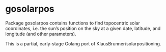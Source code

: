 gosolarpos
==========

Package gosolarpos contains functions to find topocentric solar coordinates, i.e. the sun’s position on the sky at a given date, latitude, and longitude (and other parameters).

This is a partial, early-stage Golang port of KlausBrunner/solarpositioning.
